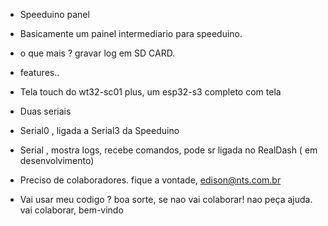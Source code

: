 - Speeduino panel
- Basicamente um painel intermediario para speeduino.
- o que mais ? gravar log em SD CARD.
- features..
- Tela touch do wt32-sc01 plus, um esp32-s3 completo com tela 
- Duas seriais 
- Serial0 , ligada a Serial3 da Speeduino
- Serial , mostra logs, recebe comandos, pode sr ligada no RealDash ( em desenvolvimento)

- Preciso de colaboradores. fique a vontade, edison@nts.com.br

- Vai usar meu codigo ? boa sorte, se nao vai colaborar! nao peça ajuda. vai colaborar, bem-vindo

